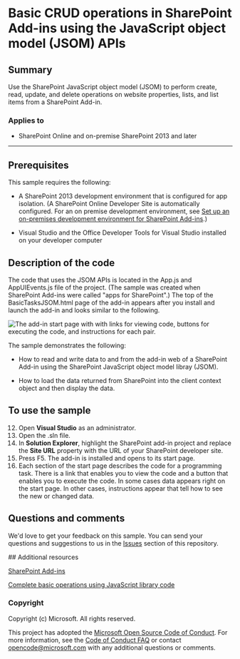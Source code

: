 # Basic CRUD operations in SharePoint Add-ins using the JavaScript object model (JSOM) APIs #

## Summary
Use the SharePoint JavaScript object model (JSOM) to perform create, read, update, and delete operations on website properties, lists, and list items from a SharePoint Add-in.

### Applies to ###
-  SharePoint Online and on-premise SharePoint 2013 and later 

----------
## Prerequisites ##
This sample requires the following:


- A SharePoint 2013 development environment that is configured for app isolation. (A SharePoint Online Developer Site is automatically configured. For an on premise development environment, see [Set up an on-premises development environment for SharePoint Add-ins](https://msdn.microsoft.com/library/office/fp179923.aspx).) 


- Visual Studio and the Office Developer Tools for Visual Studio installed on your developer computer 


## Description of the code ##
The code that uses the JSOM APIs is located in the App.js and AppUIEvents.js file of the project. (The sample was created when SharePoint Add-ins were called "apps for SharePoint".) The top of the BasicTasksJSOM.html page of the add-in appears after you install and launch the add-in and looks similar to the following.

![The add-in start page with with links for viewing code, buttons for executing the code, and instructions for each pair.](/description/fig1.png) 



The sample demonstrates the following:


- How to read and write data to and from the add-in web of a SharePoint Add-in using the SharePoint JavaScript object model libray (JSOM).


- How to load the data returned from SharePoint into the client context object and then display the data. 


## To use the sample #

12. Open **Visual Studio** as an administrator.
13. Open the .sln file.
13. In **Solution Explorer**, highlight the SharePoint add-in project and replace the **Site URL** property with the URL of your SharePoint developer site.
14. Press F5. The add-in is installed and opens to its start page.
16. Each section of the start page describes the code for a programming task. There is a link that enables you to view the code and a button that enables you to execute the code. In some cases data appears right on the start page. In other cases, instructions appear that tell how to see the new or changed data.


## Questions and comments

We'd love to get your feedback on this sample. You can send your questions and suggestions to us in the [Issues](https://github.com/OfficeDev/SharePoint-Add-in-JSOM-BasicDataOperations/issues) section of this repository.
  
<a name="resources"/>
## Additional resources

[SharePoint Add-ins](https://msdn.microsoft.com/library/office/fp179930.aspx)

[Complete basic operations using JavaScript library code](https://msdn.microsoft.com/library/office/jj163201.aspx)

### Copyright ###

Copyright (c) Microsoft. All rights reserved.






This project has adopted the [Microsoft Open Source Code of Conduct](https://opensource.microsoft.com/codeofconduct/). For more information, see the [Code of Conduct FAQ](https://opensource.microsoft.com/codeofconduct/faq/) or contact [opencode@microsoft.com](mailto:opencode@microsoft.com) with any additional questions or comments.
